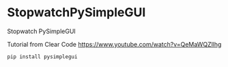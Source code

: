 # StopwatchPySimpleGUI
Stopwatch PySimpleGUI

Tutorial from Clear Code https://www.youtube.com/watch?v=QeMaWQZllhg

```
pip install pysimplegui
```